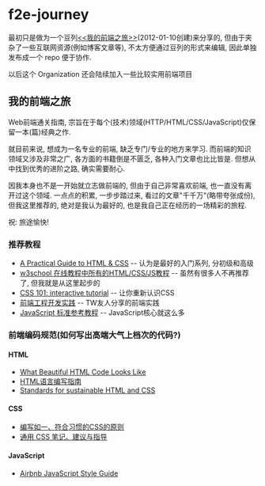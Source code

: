 # f2e-journey

最初只是做为一个豆列[<<我的前端之旅>>](http://book.douban.com/doulist/1423213/)(2012-01-10创建)来分享的, 但由于夹杂了一些互联网资源(例如博客文章等), 不太方便通过豆列的形式来编辑, 因此单独发布成一个 repo 便于协作.

以后这个 Organization 还会陆续加入一些比较实用前端项目

## 我的前端之旅
Web前端通关指南, 宗旨在于每个(技术)领域(HTTP/HTML/CSS/JavaScript)仅保留一本(篇)经典之作.


就目前来说, 想成为一名专业的前端, 缺乏专门/专业的地方来学习. 而前端的知识领域又涉及非常之广, 各方面的书籍倒是不匮乏, 各种入门文章也比比皆是. 但想从中找到优秀的进阶之路, 确实需要耐心.


因我本身也不是一开始就立志做前端的, 但由于自己非常喜欢前端, 也一直没有离开过这个领域. 一点点的积累, 一步步踏过来, 看过的文章"千千万"(略带夸张成份), 但我这里推荐的, 绝对是我认为最好的, 也是我自己正在经历的一场精彩的旅程.


祝: 旅途愉快!
　　 
### 推荐教程
* [A Practical Guide to HTML & CSS](http://learn.shayhowe.com/)
-- 认为是最好的入门系列, 分初级和高级
* [w3school 在线教程中所有的HTML/CSS/JS教程](http://www.w3school.com.cn/)
-- 虽然有很多人不再推荐了, 但我就是从这里起步的
* [CSS 101: interactive tutorial](http://www.css-101.org)
-- 让你重新认识CSS
* [前端工程开发实践](http://f2eclass.com/) 
-- TW友人分享的前端实践
* [JavaScript 标准参考教程](http://javascript.ruanyifeng.com/ )
-- JavaScript核心就这么多


### 前端编码规范(如何写出高端大气上档次的代码?)
#### HTML
* [What Beautiful HTML Code Looks Like](http://css-tricks.com/what-beautiful-html-code-looks-like/)
* [HTML语言编写指南](http://www.ruanyifeng.com/blog/2009/05/guide_to_semantic_html_elements.html)
* [Standards for sustainable HTML and CSS](https://github.com/mdo/code-guide)


#### CSS
* [编写如一、符合习惯的CSS的原则](https://github.com/necolas/idiomatic-css/tree/master/translations/zh-CN)
* [通用 CSS 笔记、建议与指导](https://github.com/csswizardry/CSS-Guidelines)


#### JavaScript
* [Airbnb JavaScript Style Guide](https://github.com/airbnb/javascript)

